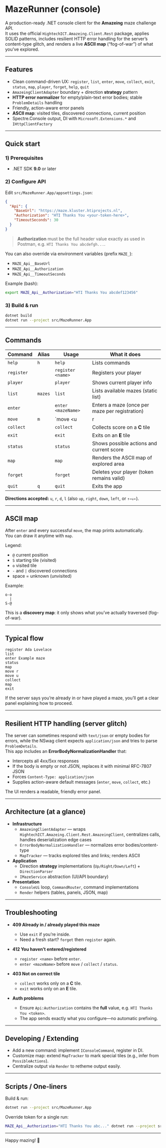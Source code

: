 # MazeRunner (console)

A production-ready .NET console client for the **Amazeing** maze challenge API.  
It uses the official `HightechICT.Amazeing.Client.Rest` package, applies SOLID patterns, includes resilient HTTP error handling for the server’s content-type glitch, and renders a live **ASCII map** (“fog-of-war”) of what you’ve explored.

---

## Features

- Clean command-driven UX: `register`, `list`, `enter`, `move`, `collect`, `exit`, `status`, `map`, `player`, `forget`, `help`, `quit`
- `AmazeingClientAdapter` boundary + direction **strategy** pattern
- **HTTP error normalizer** for empty/plain-text error bodies; stable `ProblemDetails` handling
- Friendly, action-aware error panels
- **ASCII map**: visited tiles, discovered connections, current position
- Spectre.Console output, DI with `Microsoft.Extensions.*` and `IHttpClientFactory`

---

## Quick start

### 1) Prerequisites
- .NET SDK **9.0** or later

### 2) Configure API
Edit `src/MazeRunner.App/appsettings.json`:

```json
{
  "Api": {
    "BaseUrl": "https://maze.kluster.htiprojects.nl",
    "Authorization": "HTI Thanks You <your-token-here>",
    "TimeoutSeconds": 30
  }
}
```

> **Authorization** must be the full header value exactly as used in Postman, e.g. `HTI Thanks You abcdefgh...`.

You can also override via environment variables (prefix `MAZE_`):

- `MAZE_Api__BaseUrl`
- `MAZE_Api__Authorization`
- `MAZE_Api__TimeoutSeconds`

Example (bash):

```bash
export MAZE_Api__Authorization="HTI Thanks You abcdef123456"
```

### 3) Build & run

```bash
dotnet build
dotnet run --project src/MazeRunner.App
```

---

## Commands

| Command    | Alias | Usage               | What it does                                        |
|------------|-------|---------------------|-----------------------------------------------------|
| `help`     | `h`   | `help`              | Lists commands                                      |
| `register` |       | `register <name>`   | Registers your player                               |
| `player`   |       | `player`            | Shows current player info                           |
| `list`     | `mazes` | `list`            | Lists available mazes (static list)                 |
| `enter`    |       | `enter <mazeName>`  | Enters a maze (once per maze per registration)      |
| `move`     | `m`   | `move <u|r|d|l>`    | Moves Up/Right/Down/Left                            |
| `collect`  |       | `collect`           | Collects score on a **C** tile                      |
| `exit`     |       | `exit`              | Exits on an **E** tile                              |
| `status`   |       | `status`            | Shows possible actions and current score            |
| `map`      |       | `map`               | Renders the ASCII map of explored area              |
| `forget`   |       | `forget`            | Deletes your player (token remains valid)           |
| `quit`     | `q`   | `quit`              | Exits the app                                       |

**Directions accepted:** `u`, `r`, `d`, `l` (also `up`, `right`, `down`, `left`, or `↑→↓←`).

---

## ASCII map

After `enter` and every successful `move`, the map prints automatically.  
You can draw it anytime with `map`.

Legend:
- `@` current position
- `S` starting tile (visited)
- `o` visited tile
- `-` and `|` discovered connections
- space = unknown (unvisited)

Example:

```
o-o
  |
S-@
```

This is a **discovery map**: it only shows what you’ve actually traversed (fog-of-war).

---

## Typical flow

```
register Ada Lovelace
list
enter Example maze
status
map
move r
move u
collect
map
exit
```

If the server says you’re already in or have played a maze, you’ll get a clear panel explaining how to proceed.

---

## Resilient HTTP handling (server glitch)

The server can sometimes respond with `text/json` or empty bodies for errors, while the NSwag client expects `application/json` and tries to parse `ProblemDetails`.  
This app includes an **ErrorBodyNormalizationHandler** that:

- Intercepts all 4xx/5xx responses
- If the body is empty or not JSON, replaces it with minimal RFC-7807 JSON
- Forces `Content-Type: application/json`
- Supplies action-aware default messages (`enter`, `move`, `collect`, etc.)

The UI renders a readable, friendly error panel.

---

## Architecture (at a glance)

- **Infrastructure**
    - `AmazeingClientAdapter` — wraps `HightechICT.Amazeing.Client.Rest.AmazeingClient`, centralizes calls, handles deserialization edge cases
    - `ErrorBodyNormalizationHandler` — normalizes error bodies/content-type
    - `MapTracker` — tracks explored tiles and links; renders ASCII
- **Application**
    - Direction **strategy** implementations (`Up/Right/Down/Left`) + `DirectionParser`
    - `IMazeService` abstraction (UI/API boundary)
- **Presentation**
    - `ConsoleUi` loop, `CommandRouter`, command implementations
    - `Render` helpers (tables, panels, JSON, map)

---

## Troubleshooting

- **409 Already in / already played this maze**
    - Use `exit` if you’re inside.
    - Need a fresh start? `forget` then `register` again.

- **412 You haven’t entered/registered**
    - `register <name>` before `enter`.
    - `enter <mazeName>` before `move` / `collect` / `status`.

- **403 Not on correct tile**
    - `collect` works only on a **C** tile.
    - `exit` works only on an **E** tile.

- **Auth problems**
    - Ensure `Api:Authorization` contains the **full** value, e.g. `HTI Thanks You <token>`.
    - The app sends exactly what you configure—no automatic prefixing.

---

## Developing / Extending

- Add a new command: implement `IConsoleCommand`, register in DI.
- Customize map: extend `MapTracker` to mark special tiles (e.g., infer from `PossibleActions`).
- Centralize output via `Render` to retheme output easily.

---

## Scripts / One-liners

Build & run:

```bash
dotnet run --project src/MazeRunner.App
```

Override token for a single run:

```bash
MAZE_Api__Authorization="HTI Thanks You abc..." dotnet run --project src/MazeRunner.App
```

---

Happy mazing! 🍩
